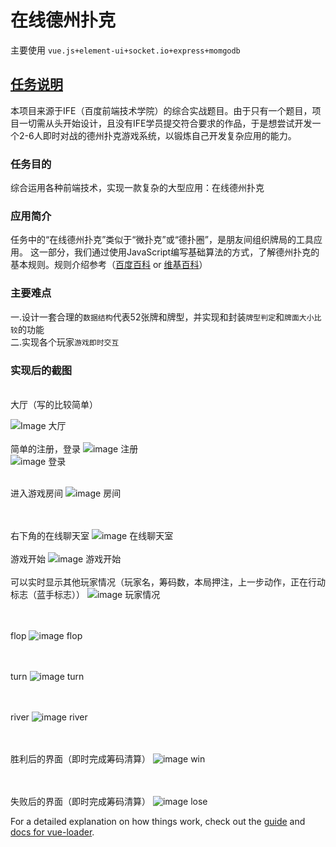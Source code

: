 # 在线德州扑克


主要使用 `vue.js+element-ui+socket.io+express+momgodb`



## [任务说明](http://ife.baidu.com/course/detail/id/120)    
本项目来源于IFE（百度前端技术学院）的综合实战题目。由于只有一个题目，项目一切需从头开始设计，且没有IFE学员提交符合要求的作品，于是想尝试开发一个2-6人即时对战的德州扑克游戏系统，以锻炼自己开发复杂应用的能力。

### 任务目的
综合运用各种前端技术，实现一款复杂的大型应用：在线德州扑克

### 应用简介 
任务中的“在线德州扑克”类似于“微扑克”或“德扑圈”，是朋友间组织牌局的工具应用。
这一部分，我们通过使用JavaScript编写基础算法的方式，了解德州扑克的基本规则。规则介绍参考（[百度百科](http://baike.baidu.com/link?url=jKADh0XgSlQXR1l9WRPDNauZ1sBBSCcYdzhy-xDuJIbvimpNh6St0l3d34HZWLa1w_toImFXjZXycJzkyeSfHFXcuuDEKDHmjmY3GtyO33BAiT8wuk5Wwoc1pRp9DZ6LZiNLcjNPmwn5Io1xjP_iMU21Nni8CSUEhrrzfvmXLcgsFWdpHSs-gTeK_qhPeonWjJBrIB7uzSCUDQWFTgY02zK_q7CkEUv6QwCKELM1pfK) or [维基百科](https://zh.wikipedia.org/wiki/%E5%BE%B7%E5%B7%9E%E6%92%B2%E5%85%8B)）
### 主要难点
一.设计一套合理的`数据结构`代表52张牌和牌型，并实现和封装`牌型判定`和`牌面大小比较`的功能<br> 
二.实现各个玩家`游戏即时交互`


### 实现后的截图


<br> 
大厅（写的比较简单）

![Image 大厅](https://github.com/ldljlzl/projectPic/blob/master/Tpoker/%E5%A4%A7%E5%8E%85.PNG)
<br><br> 
简单的注册，登录
![image 注册](https://github.com/ldljlzl/projectPic/blob/master/Tpoker/%E6%B3%A8%E5%86%8C.PNG)
<br>
![image 登录](https://github.com/ldljlzl/projectPic/blob/master/Tpoker/%E7%99%BB%E5%BD%95.PNG)
<br><br> 

进入游戏房间
![image 房间](https://github.com/ldljlzl/projectPic/blob/master/Tpoker/%E6%88%BF%E9%97%B4.PNG)

<br><br> 
右下角的在线聊天室
![image 在线聊天室](https://github.com/ldljlzl/projectPic/blob/master/Tpoker/%E5%9C%A8%E7%BA%BF%E8%81%8A%E5%A4%A9%E5%AE%A4.PNG)
<br><br> 
游戏开始
![image 游戏开始](https://github.com/ldljlzl/projectPic/blob/master/Tpoker/%E6%B8%B8%E6%88%8F%E5%BC%80%E5%A7%8B.PNG)
<br><br> 
可以实时显示其他玩家情况（玩家名，筹码数，本局押注，上一步动作，正在行动标志（蓝手标志））
![image 玩家情况](https://github.com/ldljlzl/projectPic/blob/master/Tpoker/玩家情况.PNG)

<br><br> 
flop
![image flop](https://github.com/ldljlzl/projectPic/blob/master/Tpoker/flop.PNG)

<br><br> 
turn
![image turn](https://github.com/ldljlzl/projectPic/blob/master/Tpoker/turn.PNG)

<br><br> 
river
![image river](https://github.com/ldljlzl/projectPic/blob/master/Tpoker/river.PNG)

<br><br> 
胜利后的界面（即时完成筹码清算）
![image win](https://github.com/ldljlzl/projectPic/blob/master/Tpoker/win.PNG)


<br><br> 
失败后的界面（即时完成筹码清算）
![image lose](https://github.com/ldljlzl/projectPic/blob/master/Tpoker/lose.PNG)





For a detailed explanation on how things work, check out the [guide](http://vuejs-templates.github.io/webpack/) and [docs for vue-loader](http://vuejs.github.io/vue-loader).

